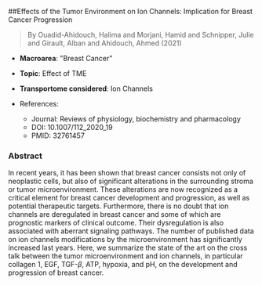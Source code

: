 ##Effects of the Tumor Environment on Ion Channels: Implication for Breast Cancer Progression

> By Ouadid-Ahidouch, Halima and Morjani, Hamid and Schnipper, Julie and Girault, Alban and Ahidouch, Ahmed (2021)

- **Macroarea**: "Breast Cancer"
- **Topic**: Effect of TME
- **Transportome considered**: Ion Channels

- References:
  - Journal: Reviews of physiology, biochemistry and pharmacology
  - DOI: 10.1007/112_2020_19
  - PMID: 32761457

### Abstract

In recent years, it has been shown that breast cancer consists not only of neoplastic cells, but also of significant alterations in the surrounding stroma or tumor microenvironment. These alterations are now recognized as a critical element for breast cancer development and progression, as well as potential therapeutic targets. Furthermore, there is no doubt that ion channels are deregulated in breast cancer and some of which are prognostic markers of clinical outcome. Their dysregulation is also associated with aberrant signaling pathways. The number of published data on ion channels modifications by the microenvironment has significantly increased last years. Here, we summarize the state of the art on the cross talk between the tumor microenvironment and ion channels, in particular collagen 1, EGF, TGF-$β$, ATP, hypoxia, and pH, on the development and progression of breast cancer.
